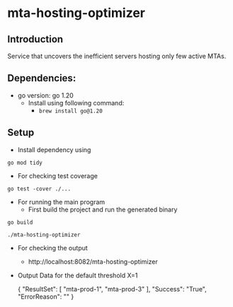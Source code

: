 # mta-hosting-optimizer

## Introduction
Service that uncovers the inefficient servers hosting only few active MTAs.

## Dependencies:

- go version: go 1.20
    - Install using following command:
        - `brew install go@1.20`

## Setup
* Install dependency using
```shell
go mod tidy
```
* For checking test coverage
```shell
go test -cover ./...
```
* For running the main program
  - First build the project and run the generated binary
```shell
go build
```
```shell
./mta-hosting-optimizer
```
* For checking the output
    * http://localhost:8082/mta-hosting-optimizer

* Output Data for the default threshold X=1

  {
    "ResultSet": [
    "mta-prod-1",
    "mta-prod-3"
    ],
    "Success": "True",
    "ErrorReason": ""
  }
